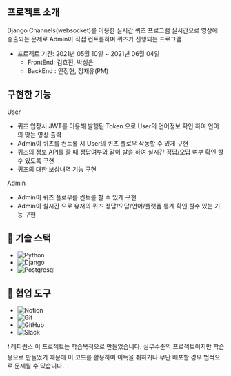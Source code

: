 ##  프로젝트 소개
Django Channels(websocket)를 이용한 실시간 퀴즈 프로그램
실시간으로 영상에 송출되는 문제로 Admin이 직접 컨트롤하며 퀴즈가 진행되는 프로그램

- 프로젝트 기간: 2021년 05월 10일 ~ 2021년 06월 04일
  - FrontEnd: 김효진, 박성은
  - BackEnd : 안정현, 정재유(PM)

## 구현한 기능
User
- 퀴즈 입장시 JWT를 이용해 발행된 Token 으로 User의 언어정보 확인 하여 언어의 맞는 영상 출력
- Admin이 퀴즈를 컨트롤 시 User의 퀴즈 플로우 작동할 수 있게 구현
- 퀴즈의 정보 API를 줄 때 정답여부와 같이 발송 하여 실시간 정답/오답 여부 확인 할 수 있도록 구현
- 퀴즈의 대한 보상내역 기능 구현

Admin
- Admin이 퀴즈 플로우를 컨트롤 할 수 있게 구현
- Admin이 실시간 으로 유저의 퀴즈 정답/오답/언어/플랫폼 통계 확인 할수 있는 기능 구현

## 🔧 기술 스택
- ![Python](https://img.shields.io/badge/Python-14354C?style=for-the-badge&logo=python&logoColor=white)
- ![Django](https://img.shields.io/badge/Django-092E20?style=for-the-badge&logo=django&logoColor=white)
- ![Postgresql](https://img.shields.io/badge/Postgresql-4169E1?style=for-the-badge&logo=postgresql&logoColor=white)

## 🔧 협업 도구
- <img alt="Notion" src="https://img.shields.io/badge/Notion-000000?&style=for-the-badge&logo=Notion&logoColor=white"/>
- <img alt="Git" src="https://img.shields.io/badge/git-%23F05033.svg?&style=for-the-badge&logo=git&logoColor=white"/>
- <img alt="GitHub" src="https://img.shields.io/badge/github-%23121011.svg?&style=for-the-badge&logo=github&logoColor=white"/>
- <img alt="Slack" src="https://img.shields.io/badge/Slack-4A154B?style=for-the-badge&logo=slack&logoColor=white" />


❗️ 레퍼런스
이 프로젝트는 학습목적으로 만들었습니다. 실무수준의 프로젝트이지만 학습용으로 만들었기 때문에 이 코드를 활용하여 이득을 취하거나 무단 배포할 경우 법적으로 문제될 수 있습니다.
